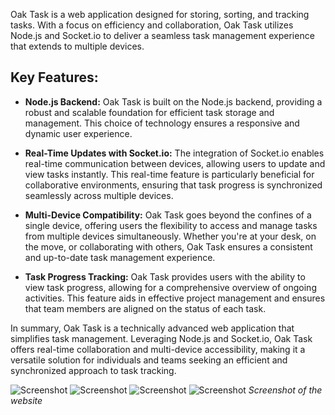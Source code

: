 Oak Task is a web application designed for storing, sorting, and tracking tasks. With a focus on efficiency and collaboration, Oak Task utilizes Node.js and Socket.io to deliver a seamless task management experience that extends to multiple devices.

## Key Features:

- **Node.js Backend:**
  Oak Task is built on the Node.js backend, providing a robust and scalable foundation for efficient task storage and management. This choice of technology ensures a responsive and dynamic user experience.

- **Real-Time Updates with Socket.io:**
  The integration of Socket.io enables real-time communication between devices, allowing users to update and view tasks instantly. This real-time feature is particularly beneficial for collaborative environments, ensuring that task progress is synchronized seamlessly across multiple devices.

- **Multi-Device Compatibility:**
  Oak Task goes beyond the confines of a single device, offering users the flexibility to access and manage tasks from multiple devices simultaneously. Whether you're at your desk, on the move, or collaborating with others, Oak Task ensures a consistent and up-to-date task management experience.

- **Task Progress Tracking:**
  Oak Task provides users with the ability to view task progress, allowing for a comprehensive overview of ongoing activities. This feature aids in effective project management and ensures that team members are aligned on the status of each task.

In summary, Oak Task is a technically advanced web application that simplifies task management. Leveraging Node.js and Socket.io, Oak Task offers real-time collaboration and multi-device accessibility, making it a versatile solution for individuals and teams seeking an efficient and synchronized approach to task tracking.

![Screenshot](assets/posts/2016-09-15-oak-task/1.webp "Screenshot")
![Screenshot](assets/posts/2016-09-15-oak-task/2.webp "Screenshot")
![Screenshot](assets/posts/2016-09-15-oak-task/3.webp "Screenshot")
![Screenshot](assets/posts/2016-09-15-oak-task/4.webp "Screenshot")
*Screenshot of the website*
